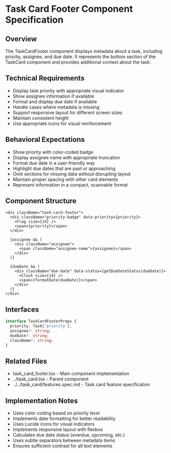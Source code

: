 # Task Card Footer Component Specification

## Overview
The TaskCardFooter component displays metadata about a task, including priority, assignee, and due date. It represents the bottom section of the TaskCard component and provides additional context about the task.

## Technical Requirements
- Display task priority with appropriate visual indicator
- Show assignee information if available
- Format and display due date if available
- Handle cases where metadata is missing
- Support responsive layout for different screen sizes
- Maintain consistent height
- Use appropriate icons for visual reinforcement

## Behavioral Expectations
- Show priority with color-coded badge
- Display assignee name with appropriate truncation
- Format due date in a user-friendly way
- Highlight due dates that are past or approaching
- Omit sections for missing data without disrupting layout
- Maintain proper spacing with other card elements
- Represent information in a compact, scannable format

## Component Structure
```
<div className="task-card-footer">
  <div className="priority-badge" data-priority={priority}>
    <Flag size={14} />
    <span>{priority}</span>
  </div>

  {assignee && (
    <div className="assignee">
      <span className="assignee-name">{assignee}</span>
    </div>
  )}

  {dueDate && (
    <div className="due-date" data-status={getDueDateStatus(dueDate)}>
      <Clock size={14} />
      <span>{formatDate(dueDate)}</span>
    </div>
  )}
</div>
```

## Interfaces
```typescript
interface TaskCardFooterProps {
  priority: Task['priority'];
  assignee?: string;
  dueDate?: string;
  className?: string;
}
```

## Related Files
- task_card_footer.tsx - Main component implementation
- ../task_card.tsx - Parent component
- ../../task_card/features.spec.md - Task card feature specification

## Implementation Notes
- Uses color coding based on priority level
- Implements date formatting for better readability
- Uses Lucide icons for visual indicators
- Implements responsive layout with flexbox
- Calculates due date status (overdue, upcoming, etc.)
- Uses subtle separators between metadata items
- Ensures sufficient contrast for all text elements
